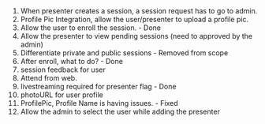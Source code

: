 ##
1. When presenter creates a session, a session request has to go to admin.
2. Profile Pic Integration, allow the user/presenter to upload a profile pic.
3. Allow the user to enroll the session. - Done
4. Allow the presenter to view pending sessions (need to approved by the admin)
5. Differentiate private and public sessions - Removed from scope
6. After enroll, what to do? - Done
7. session feedback for user
8. Attend from web.
9. livestreaming required for presenter flag - Done
10. photoURL for user profile
11. ProfilePic, Profile Name is having issues. - Fixed
12. Allow the admin to select the user while adding the presenter
